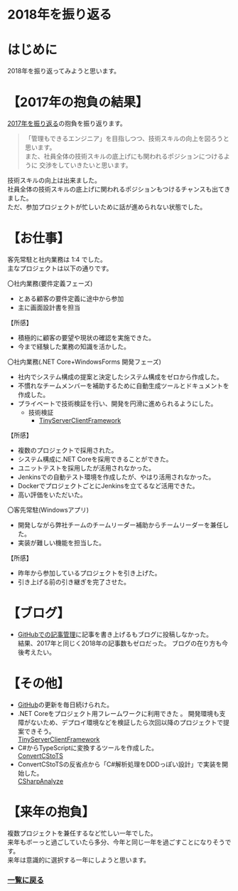 2018年を振り返る
===

# はじめに
2018年を振り返ってみようと思います。

# 【2017年の抱負の結果】
[2017年を振り返る](2017.md)の抱負を振り返ります。  

> 「管理もできるエンジニア」を目指しつつ、技術スキルの向上を図ろうと思います。  
> また、社員全体の技術スキルの底上げにも関われるポジションにつけるように
> 交渉をしていきたいと思います。  

技術スキルの向上は出来ました。  
社員全体の技術スキルの底上げに関われるポジションもつけるチャンスも出てきました。  
ただ、参加プロジェクトが忙しいために話が進められない状態でした。

# 【お仕事】
客先常駐と社内業務は 1:4 でした。  
主なプロジェクトは以下の通りです。

〇社内業務(要件定義フェーズ)  
 * とある顧客の要件定義に途中から参加  
 * 主に画面設計書を担当

【所感】
   * 積極的に顧客の要望や現状の確認を実施できた。
   * 今まで経験した業務の知識を活かした。


〇社内業務(.NET Core+WindowsForms 開発フェーズ)  
 * 社内でシステム構成の提案と決定したシステム構成をゼロから作成した。  
 * 不慣れなチームメンバーを補助するために自動生成ツールとドキュメントを作成した。  
 * プライベートで技術検証を行い、開発を円滑に進められるようにした。  
   * 技術検証  
     * [TinyServerClientFramework](https://github.com/kazenetu/TinyServerClientFramework)  

【所感】
   * 複数のプロジェクトで採用された。
   * システム構成に.NET Coreを採用できることができた。
   * ユニットテストを採用したが活用されなかった。
   * Jenkinsでの自動テスト環境を作成したが、やはり活用されなかった。
   * DockerでプロジェクトごとにJenkinsを立てるなど活用できた。
   * 高い評価をいただいた。  

〇客先常駐(Windowsアプリ)  
 * 開発しながら弊社チームのチームリーダー補助からチームリーダーを兼任した。  
 * 実装が難しい機能を担当した。

【所感】
 * 昨年から参加しているプロジェクトを引き上げた。
 * 引き上げる前の引き継ぎを完了させた。

# 【ブログ】
* [GitHubでの記事管理](https://github.com/kazenetu/blog-reports)に記事を書き上げるもブログに投稿しなかった。  
結果、2017年と同じく2018年の記事数もゼロだった。
ブログの在り方も今後考えたい。

# 【その他】
* [GitHub](https://github.com/kazenetu)の更新を毎日続けられた。  
* .NET Coreをプロジェクト用フレームワークに利用できた  。
  開発環境も支障がないため、デプロイ環境などを検証したら次回以降のプロジェクトで提案できそう。  
  [TinyServerClientFramework](https://github.com/kazenetu/TinyServerClientFramework)  
* C#からTypeScriptに変換するツールを作成した。  
  [ConvertCStoTS](https://github.com/kazenetu/ConvertCStoTS)  
* ConvertCStoTSの反省点から「C#解析処理をDDDっぽい設計」で実装を開始した。  
  [CSharpAnalyze](https://github.com/kazenetu/CSharpAnalyze)  

# 【来年の抱負】
複数プロジェクトを兼任するなど忙しい一年でした。  
来年もボーっと過ごしていたら多分、今年と同じ一年を過ごすことになりそうです。  
来年は意識的に選択する一年にしようと思います。

### [一覧に戻る](README.md)
